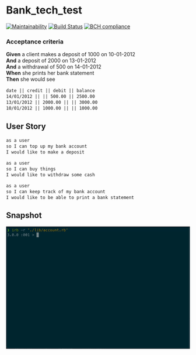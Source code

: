 # Bank_tech_test
[![Maintainability](https://api.codeclimate.com/v1/badges/17ff4c30baac35cd094c/maintainability)](https://codeclimate.com/github/YohannTisserand/bank_tech_test/maintainability)
[![Build Status](https://travis-ci.com/YohannTisserand/bank_tech_test.svg?branch=main)](https://travis-ci.com/YohannTisserand/bank_tech_test)
[![BCH compliance](https://bettercodehub.com/edge/badge/YohannTisserand/bank_tech_test?branch=main)](https://bettercodehub.com/)

### Acceptance criteria

**Given** a client makes a deposit of 1000 on 10-01-2012  
**And** a deposit of 2000 on 13-01-2012  
**And** a withdrawal of 500 on 14-01-2012  
**When** she prints her bank statement  
**Then** she would see

```
date || credit || debit || balance
14/01/2012 || || 500.00 || 2500.00
13/01/2012 || 2000.00 || || 3000.00
10/01/2012 || 1000.00 || || 1000.00
```
## User Story
```
as a user
so I can top up my bank account
I would like to make a deposit
```
```
as a user
so I can buy things
I would like to withdraw some cash
```
```
as a user
so I can keep track of my bank account
I would like to be able to print a bank statement
```
## Snapshot
<img src="/public/Screen Recording 2021-06-02 at 12.27.17.gif">

